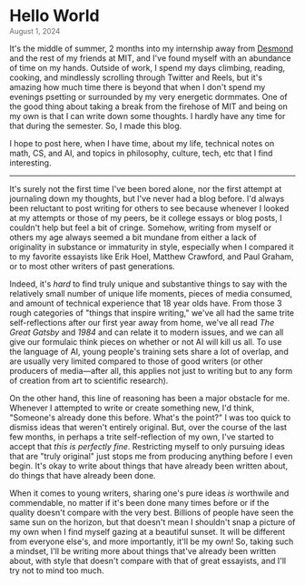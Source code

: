 <h1 style="margin-bottom: .1em;">Hello World</h1>
<div style="font-size: 0.9em; color: #666; margin-bottom: 0em;">August 1, 2024</div>

It's the middle of summer, 2 months into my internship away from [Desmond](http://desmond.mit.edu/) and the rest of my friends at MIT, and I've found myself with an abundance of time on my hands. Outside of work, I spend my days climbing, reading, cooking, and mindlessly scrolling through Twitter and Reels, but it's amazing how much time there is beyond that when I don't spend my evenings psetting or surrounded by my very energetic dormmates. One of the good thing about taking a break from the firehose of MIT and being on my own is that I can write down some thoughts. I hardly have any time for that during the semester. So, I made this blog.

I hope to post here, when I have time, about my life, technical notes on math, CS, and AI, and topics in philosophy, culture, tech, etc that I find interesting.

---

It's surely not the first time I've been bored alone, nor the first attempt at journaling down my thoughts, but I've never had a blog before. I'd always been reluctant to post writing for others to see because whenever I looked at my attempts or those of my peers, be it college essays or blog posts, I couldn't help but feel a bit of cringe. Somehow, writing from myself or others my age always seemed a bit mundane from either a lack of originality in substance or immaturity in style, especially when I compared it to my favorite essayists like Erik Hoel, Matthew Crawford, and Paul Graham, or to most other writers of past generations.

Indeed, it's *hard* to find truly unique and substantive things to say with the relatively small number of unique life moments, pieces of media consumed, and amount of technical experience that 18 year olds have. From those 3 rough categories of "things that inspire writing," we've all had the same trite self-reflections after our first year away from home, we've all read *The Great Gatsby* and *1984* and can relate it to modern issues, and we can all give our formulaic think pieces on whether or not AI will kill us all. To use the language of AI, young people's training sets share a lot of overlap, and are usually very limited compared to those of good writers (or other producers of media—after all, this applies not just to writing but to any form of creation from art to scientific research). 

On the other hand, this line of reasoning has been a major obstacle for me. Whenever I attempted to write or create something new, I'd think, "Someone's already done this before. What's the point?" I was too quick to dismiss ideas that weren't entirely original. But, over the course of the last few months, in perhaps a trite self-reflection of my own, I've started to accept that *this is perfectly fine*. Restricting myself to only pursuing ideas that are "truly original" just stops me from producing anything before I even begin. It's okay to write about things that have already been written about, do things that have already been done. 

When it comes to young writers, sharing one's pure ideas *is* worthwile and commendable, no matter if it's been done many times before or if the quality doesn't compare with the very best. Billions of people have seen the same sun on the horizon, but that doesn't mean I shouldn't snap a picture of my own when I find myself gazing at a beautiful sunset. It will be different from everyone else's, and more importantly, it'll be my own! So, taking such a mindset, I'll be writing more about things that've already been written about, with style that doesn't compare with that of great essayists, and I'll try not to mind too much.

